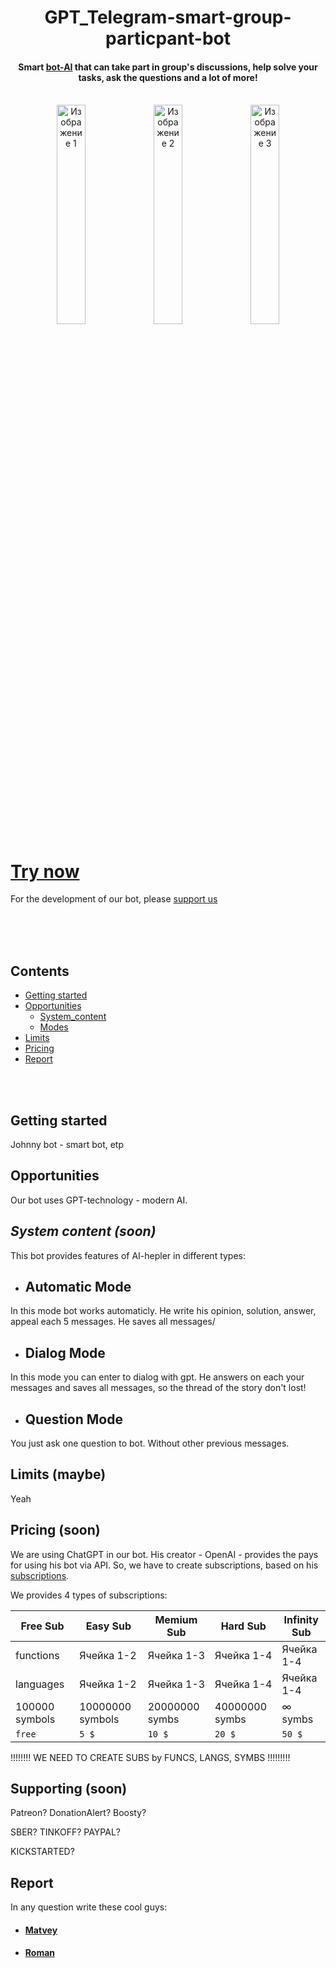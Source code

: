 <h1 align="center">GPT_Telegram-smart-group-particpant-bot</h1>
 
<h4 align="center">Smart <a href="https://t.me/SmartGroupParticipant_bot">bot-AI</a> that can take part in group's discussions, help solve your tasks, ask the questions and a lot of more!</h4>

<br>

<div align="center" >
    <img src="https://github.com/Johnny-Corporation/Telegram-smart-group-chat-companion-bot/assets/106600431/3590a306-cdc3-49ce-82b5-a8b15d6153e0" alt="Изображение 1" style="display:inline-block; width:30%;">
    <img src="https://github.com/Johnny-Corporation/Telegram-smart-group-chat-companion-bot/assets/106600431/3590a306-cdc3-49ce-82b5-a8b15d6153e0" alt="Изображение 2" style="display:inline-block; width:30%;">
    <img src="https://github.com/Johnny-Corporation/Telegram-smart-group-chat-companion-bot/assets/106600431/3590a306-cdc3-49ce-82b5-a8b15d6153e0" alt="Изображение 3" style="display:inline-block; width:30%;">
</div>

<h1><a href="https://t.me/SmartGroupParticipant_bot">Try now</a></h1>

For the development of our bot, please [support us](#supporting-soon)

<br>
<br>
<br>

## Contents

  * [Getting started](#getting-started)
  * [Opportunities](#writing-your-first-bot)
    * [System_content](#prerequisites)
    * [Modes](#a-simple-echo-bot)
  * [Limits](#a-simple-echo-bot)
  * [Pricing](#a-simple-echo-bot)
  * [Report](#a-simple-echo-bot)

<br>
<br>
  
## Getting started

Johnny bot - smart bot, etp

## Opportunities

Our bot uses GPT-technology - modern AI.

## <i>System content (soon)</i>

This bot provides features of AI-hepler in different types:

  * ## Automatic Mode

  In this mode bot works automaticly. He write his opinion, solution, answer, appeal each 5 messages. He saves all messages/

  * ## Dialog Mode

  In this mode you can enter to dialog with gpt. He answers on each your messages and saves all messages, so the thread of the story don't lost!

  * ## Question Mode

  You just ask one question to bot. Without other previous messages.

## Limits (maybe)

Yeah

## Pricing (soon)

We are using ChatGPT in our bot. His creator - OpenAI - provides the pays for using his bot via API. So, we have to create subscriptions, based on his [subscriptions](https://platform.openai.com/tokenizer).

We provides 4 types of subscriptions: 

| Free Sub | Easy Sub | Memium Sub | Hard Sub | Infinity Sub
| ----------- | ----------- | ----------- | ----------- | ----------- |
| functions  | Ячейка 1-2  | Ячейка 1-3  | Ячейка 1-4  | Ячейка 1-4  |
| languages  | Ячейка 1-2  | Ячейка 1-3  | Ячейка 1-4  | Ячейка 1-4  |
| 100000 symbols  | 10000000 symbols  | 20000000 symbs  | 40000000 symbs  | ∞ symbs  |
| `free` | `5 $`  | `10 $`  | `20 $`  | `50 $`  |

!!!!!!!! WE NEED TO CREATE SUBS by FUNCS, LANGS, SYMBS !!!!!!!!!

## Supporting (soon)
Patreon? DonationAlert? Boosty?

SBER? TINKOFF? PAYPAL?

KICKSTARTED?

## Report
In any question write these cool guys:
  * #### [Matvey](https://t.me/JohnnyCorp)
  * #### [Roman](https://t.me/MichaeL_Roman29)













